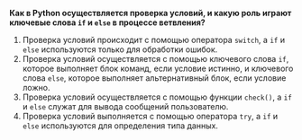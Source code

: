 **Как в Python осуществляется проверка условий, и какую роль играют ключевые слова `if` и `else` в процессе ветвления?**

1. Проверка условий происходит с помощью оператора `switch`, а `if` и `else` используются только для обработки ошибок.  
2. Проверка условий осуществляется с помощью ключевого слова `if`, которое выполняет блок команд, если условие истинно, и ключевого слова `else`, которое выполняет альтернативный блок, если условие ложно.  
3. Проверка условий осуществляется с помощью функции `check()`, а `if` и `else` служат для вывода сообщений пользователю.  
4. Проверка условий выполняется с помощью оператора `try`, а `if` и `else` используются для определения типа данных.  
